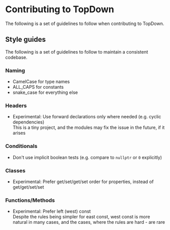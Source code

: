 # Contributing to TopDown
The following is a set of guidelines to follow when contributing to TopDown.

## Style guides
The following is a set of guidelines to follow to maintain a consistent codebase.

### Naming
* CamelCase for type names
* ALL_CAPS for constants
* snake_case for everything else

### Headers
* Experimental: Use forward declarations only where needed (e.g. cyclic dependencies)  
     This is a tiny project, and the modules may fix the issue in the future, if it arises

### Conditionals
* Don't use implicit boolean tests (e.g. compare to `nullptr` or `0` explicitly)

### Classes
* Experimental: Prefer get/set/get/set order for properties, instead of get/get/set/set

### Functions/Methods
* Experimental: Prefer left (west) const  
     Despite the rules being simpler for east const, west const is more natural in many cases, and the cases, where the rules are hard - are rare